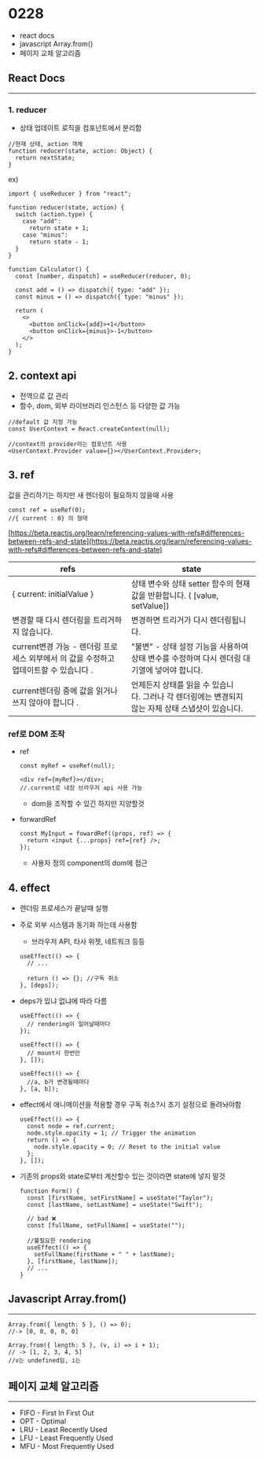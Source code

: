 # 0228

- react docs
- javascript Array.from()
- 페이지 교체 알고리즘

## React Docs

---

### 1. reducer

- 상태 업데이트 로직을 컴포넌트에서 분리함

```tsx
//현재 상태, action 객체
function reducer(state, action: Object) {
  return nextState;
}
```

ex)

```tsx
import { useReducer } from "react";

function reducer(state, action) {
  switch (action.type) {
    case "add":
      return state + 1;
    case "minus":
      return state - 1;
  }
}

function Calculator() {
  const [number, dispatch] = useReducer(reducer, 0);

  const add = () => dispatch({ type: "add" });
  const minus = () => dispatch({ type: "minus" });

  return (
    <>
      <button onClick={add}>+1</button>
      <button onClick={minus}>-1</button>
    </>
  );
}
```

## 2. context api

- 전역으로 값 관리
- 함수, dom, 외부 라이브러리 인스턴스 등 다양한 값 가능

```tsx
//default 값 지정 가능
const UserContext = React.createContext(null);

//context의 provider라는 컴포넌트 사용
<UserContext.Provider value={}></UserContext.Provider>;
```

## 3. ref

값을 관리하기는 하지만 새 렌더링이 필요하지 않을때 사용

```tsx
const ref = useRef(0);
//{ current : 0} 의 형태
```

[https://beta.reactjs.org/learn/referencing-values-with-refs#differences-between-refs-and-state](https://beta.reactjs.org/learn/referencing-values-with-refs#differences-between-refs-and-state)

| refs                                                                                  | state                                                                                             |
| ------------------------------------------------------------------------------------- | ------------------------------------------------------------------------------------------------- |
| { current: initialValue }                                                             | 상태 변수와 상태 setter 함수의 현재 값을 반환합니다. ( [value, setValue])                         |
| 변경할 때 다시 렌더링을 트리거하지 않습니다.                                          | 변경하면 트리거가 다시 렌더링됩니다.                                                              |
| current변경 가능 - 렌더링 프로세스 외부에서 의 값을 수정하고 업데이트할 수 있습니다 . | "불변" - 상태 설정 기능을 사용하여 상태 변수를 수정하여 다시 렌더링 대기열에 넣어야 합니다.       |
| current렌더링 중에 값을 읽거나 쓰지 않아야 합니다 .                                   | 언제든지 상태를 읽을 수 있습니다. 그러나 각 렌더링에는 변경되지 않는 자체 상태 스냅샷이 있습니다. |

### ref로 DOM 조작

- ref

  ```tsx
  const myRef = useRef(null);

  <div ref={myRef}></div>;
  //.current로 내장 브라우저 api 사용 가능
  ```

  - dom을 조작할 수 있긴 하지만 지양할것

- forwardRef
  ```tsx
  const MyInput = fowardRef((props, ref) => {
    return <input {...props} ref={ref} />;
  });
  ```
  - 사용자 정의 component의 dom에 접근

## 4. effect

- 렌더링 프로세스가 끝날때 실행
- 주로 외부 시스템과 동기화 하는데 사용함

  - 브라우저 API, 타사 위젯, 네트워크 등등

  ```tsx
  useEffect(() => {
    // ...

    return () => {}; //구독 취소
  }, [deps]);
  ```

- deps가 있냐 없냐에 따라 다름

  ```tsx
  useEffect(() => {
    // rendering이 일어날때마다
  });

  useEffect(() => {
    // mount시 한번만
  }, []);

  useEffect(() => {
    //a, b가 변경될때마다
  }, [a, b]);
  ```

- effect에서 애니메이션을 적용할 경우 구독 취소?시 초기 설정으로 돌려놔야함
  ```tsx
  useEffect(() => {
    const node = ref.current;
    node.style.opacity = 1; // Trigger the animation
    return () => {
      node.style.opacity = 0; // Reset to the initial value
    };
  }, []);
  ```
- 기존의 props와 state로부터 계산할수 있는 것이라면 state에 넣지 말것

  ```tsx
  function Form() {
    const [firstName, setFirstName] = useState("Taylor");
    const [lastName, setLastName] = useState("Swift");

    // bad ❌
    const [fullName, setFullName] = useState("");

    //불필요한 rendering
    useEffect(() => {
      setFullName(firstName + " " + lastName);
    }, [firstName, lastName]);
    // ...
  }
  ```

## Javascript Array.from()

---

```tsx
Array.from({ length: 5 }, () => 0);
//-> [0, 0, 0, 0, 0]

Array.from({ length: 5 }, (v, i) => i + 1);
// -> [1, 2, 3, 4, 5]
//v는 undefined임, i는
```

## 페이지 교체 알고리즘

---

- FIFO - First In First Out
- OPT - Optimal
- LRU - Least Recently Used
- LFU - Least Frequently Used
- MFU - Most Frequently Used

